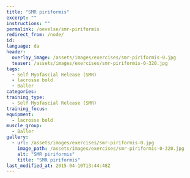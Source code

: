 ```yaml
---
title: "SMR piriformis"
excerpt: ""
instructions: ""
permalink: /oevelse/smr-piriformis
redirect_from: /node/
id: 
language: da
header:
  overlay_image: /assets/images/exercises/smr-piriformis-0.jpg
  teaser: /assets/images/exercises/smr-piriformis-0-320.jpg
tags:
  - Self Myofascial Release (SMR)
  - lacrosse bold
  - Baller
categories:
training_type: 
  - Self Myofascial Release (SMR)
training_focus: 
equipment:
  - lacrosse bold
muscle_group:
  - Baller
gallery:
  - url: /assets/images/exercises/smr-piriformis-0.jpg
    image_path: /assets/images/exercises/smr-piriformis-0-320.jpg
    alt: "SMR piriformis"
    title: "SMR piriformis"
last_modified_at: 2015-04-10T13:44:48Z
---
```




